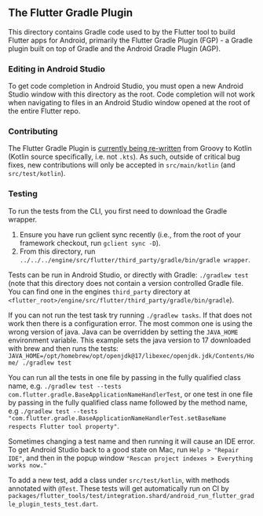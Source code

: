 ## The Flutter Gradle Plugin

This directory contains Gradle code used to by the Flutter tool to build Flutter apps for Android,
primarily the Flutter Gradle Plugin (FGP) - a Gradle plugin built on top of Gradle and the Android 
Gradle Plugin (AGP).

### Editing in Android Studio

To get code completion in Android Studio, you must open a new Android Studio window with this 
directory as the root. Code completion will not work when navigating to files 
in an Android Studio window opened at the root of the entire Flutter repo.

### Contributing

The Flutter Gradle Plugin is [currently being re-written](https://github.com/flutter/flutter/issues/121541) from Groovy to Kotlin 
(Kotlin source specifically, i.e. not `.kts`). As such, outside of critical bug fixes, 
new contributions will only be accepted in `src/main/kotlin` (and `src/test/kotlin`).

### Testing

To run the tests from the CLI, you first need to download the Gradle wrapper.
1. Ensure you have run gclient sync recently (i.e., from the root of your framework checkout, run `gclient sync -D`).
2. From this directory, run `../../../engine/src/flutter/third_party/gradle/bin/gradle wrapper`.

Tests can be run in Android Studio, or directly with Gradle: `./gradlew test` 
(note that this directory does not contain a version controlled Gradle file. You can find one in 
the engines `third_party` directory at 
`<flutter_root>/engine/src/flutter/third_party/gradle/bin/gradle`).

If you can not run the test task try running `./gradlew tasks`. If that does not work then there is
a configuration error. The most common one is using the wrong version of java. Java can be
overridden by setting the `JAVA_HOME` environment variable.
This example sets the java version to 17 downloaded with brew and then runs the tests:
`JAVA_HOME=/opt/homebrew/opt/openjdk@17/libexec/openjdk.jdk/Contents/Home/ ./gradlew test`

You can run all the tests in one file by passing in the fully qualified class name,
e.g. `./gradlew test --tests com.flutter.gradle.BaseApplicationNameHandlerTest`, or one test in
one file by passing in the fully qualified class name followed by the method name,
e.g `./gradlew test --tests "com.flutter.gradle.BaseApplicationNameHandlerTest.setBaseName respects Flutter tool property"`.

Sometimes changing a test name and then running it will cause an IDE error. To get Android Studio back
to a good state on Mac, run `Help > "Repair IDE"`, and then in the popup window `"Rescan project indexes > Everything works now."`

To add a new test, add a class under `src/test/kotlin`, with methods annotated with `@Test`.
These tests will get automatically run on CI by `packages/flutter_tools/test/integration.shard/android_run_flutter_gradle_plugin_tests_test.dart`.

